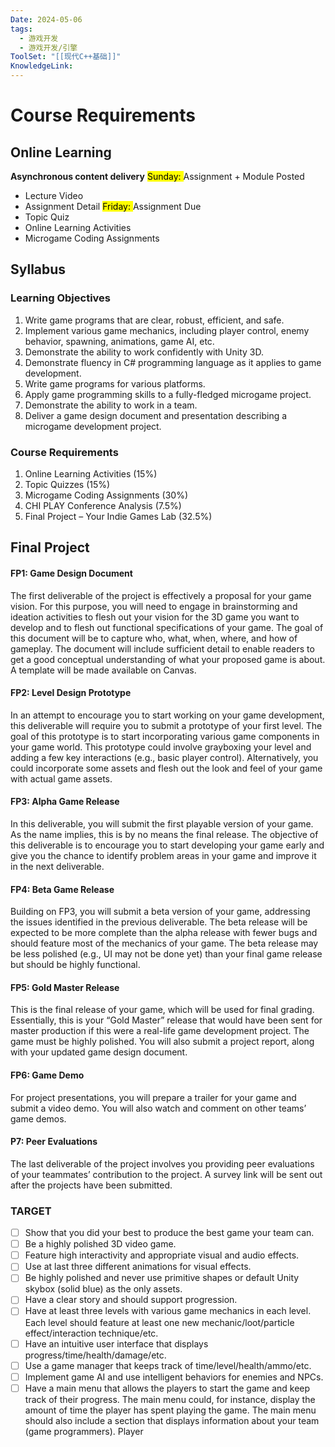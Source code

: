 ```yaml
---
Date: 2024-05-06
tags:
  - 游戏开发
  - 游戏开发/引擎
ToolSet: "[[现代C++基础]]"
KnowledgeLink:
---
```

# Course Requirements

## Online Learning
**Asynchronous content delivery**
<mark class="hltr-green">Sunday: </mark> Assignment + Module Posted
- Lecture Video
- Assignment Detail
<mark class="hltr-red">Friday: </mark> Assignment Due
- Topic Quiz
- Online Learning Activities
- Microgame Coding Assignments
## Syllabus
### Learning Objectives
1. Write game programs that are clear, robust, efficient, and safe.
2. Implement various game mechanics, including player control, enemy behavior, spawning, animations, game AI, etc.
3. Demonstrate the ability to work confidently with Unity 3D.
4. Demonstrate fluency in C# programming language as it applies to game development.
5. Write game programs for various platforms.
6. Apply game programming skills to a fully-fledged microgame project.
7. Demonstrate the ability to work in a team.
8. Deliver a game design document and presentation describing a microgame development project.

### Course Requirements
1. Online Learning Activities (15%)
2. Topic Quizzes (15%)
3. Microgame Coding Assignments (30%)
4. CHI PLAY Conference Analysis (7.5%)
5. Final Project – Your Indie Games Lab (32.5%)

## Final Project
#### FP1: Game Design Document
The first deliverable of the project is effectively a proposal for your game vision. For this purpose, you will need to engage in brainstorming and ideation activities to flesh out your vision for the 3D game you want to develop and to flesh out functional specifications of your game. The goal of this document will be to capture who, what, when, where, and how of gameplay. The document will include sufficient detail to enable readers to get a good conceptual understanding of what your proposed game is about. A template will be made available on Canvas.
#### FP2: Level Design Prototype
In an attempt to encourage you to start working on your game development, this deliverable will require you to submit a prototype of your first level. The goal of this prototype is to start incorporating various game components in your game world. This prototype could involve grayboxing your level and adding a few key interactions (e.g., basic player control). Alternatively, you could incorporate some assets and flesh out the look and feel of your game with actual game assets.
#### FP3: Alpha Game Release
In this deliverable, you will submit the first playable version of your game. As the name implies, this is by no means the final release. The objective of this deliverable is to encourage you to start developing your game early and give you the chance to identify problem areas in your game and improve it in the next deliverable.
#### FP4: Beta Game Release
Building on FP3, you will submit a beta version of your game, addressing the issues identified in the previous deliverable. The beta release will be expected to be more complete than the alpha release with fewer bugs and should feature most of the mechanics of your game. The beta release may be less polished (e.g., UI may not be done yet) than your final game release but should be highly functional.
#### FP5: Gold Master Release
This is the final release of your game, which will be used for final grading. Essentially, this is your “Gold Master” release that would have been sent for master production if this were a real-life game development project. The game must be highly polished. You will also submit a project report, along with your updated game design document.
#### FP6: Game Demo
For project presentations, you will prepare a trailer for your game and submit a video demo. You will also watch and comment on other teams’ game demos.
#### P7: Peer Evaluations
The last deliverable of the project involves you providing peer evaluations of your teammates’ contribution to the project. A survey link will be sent out after the projects have been submitted.

### TARGET
- [ ] Show that you did your best to produce the best game your team can.
- [ ] Be a highly polished 3D video game.
- [ ] Feature high interactivity and appropriate visual and audio effects.
- [ ] Use at last three different animations for visual effects.
- [ ] Be highly polished and never use primitive shapes or default Unity skybox (solid blue) as the only assets.
- [ ] Have a clear story and should support progression.
- [ ] Have at least three levels with various game mechanics in each level. Each level should feature at least one new mechanic/loot/particle effect/interaction technique/etc.
- [ ] Have an intuitive user interface that displays progress/time/health/damage/etc.
- [ ] Use a game manager that keeps track of time/level/health/ammo/etc.
- [ ] Implement game AI and use intelligent behaviors for enemies and NPCs.
- [ ] Have a main menu that allows the players to start the game and keep track of their progress. The main menu could, for instance, display the amount of time the player has spent playing the game. The main menu should also include a section that displays information about your team (game programmers). Player
